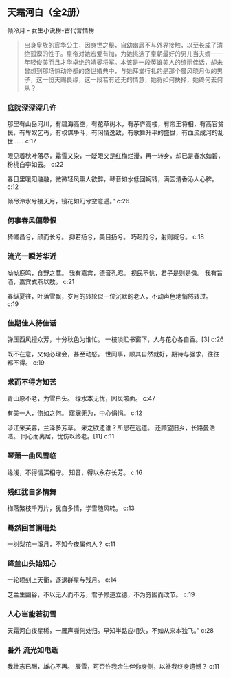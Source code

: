 ## 天霜河白（全2册）

倾泠月  -  女生小说榜-古代言情榜

> 出身皇族的宸华公主，因身世之秘，自幼幽居不与外界接触，以至长成了清绝孤漠的性子。皇帝对她宏爱有加，为她挑选了皇朝最好的男儿当夫婿——年轻俊美而且才华卓绝的靖晏将军。本该是一段英雄美人的绮丽佳话，却未曾想到那场惊动帝都的盛世婚典中，与她拜堂行礼的是那个晨风晓月似的男子，这一份天赐良缘，这一段若有还无的情意，她将如何抉择，她终何去何从？


### 庭院深深深几许

那里有山岳河川，有碧海高空，有花草树木，有茅庐高楼，有帝王将相，有高官贫民，有卑奴乞丐，有权谋争斗，有闲情逸致，有歌舞升平的盛世，有血流成河的乱世…… c:17

眼见着秋叶落尽，霜雪又染，一眨眼又是红梅烂漫，再一转身，却已是春水如碧，粉桃白李如云。 c:22

春日里暖阳融融，微微轻风熏人欲醉，琴音如水低回婉转，满园清香沁人心脾。 c:12

倾尽泠水兮接天月，镜花如幻兮空意遥。” c:26

### 何事春风偏带恨

猗嗟昌兮，颀而长兮。    抑若扬兮，美目扬兮。    巧趋跄兮，射则臧兮。 c:18

### 流光一瞬芳华近

呦呦鹿鸣，食野之蒿。    我有嘉宾，德音孔昭。    视民不恌，君子是则是傚。    我有旨酒，嘉宾式燕以敖。 c:21

春纵夏往，叶落雪飘，岁月的转轮似一位沉默的老人，不动声色地悄然转过。 c:19

### 佳期佳人待佳话

弹压西风擅众芳，十分秋色为谁忙。    一枝淡贮书窗下，人与花心各自香。[3] c:26

既不在意，又何必理会，甚至动怒。 
    世间事，顺其自然就好，期待与强求，往往都不得。 c:19

### 求而不得方知苦

青山原不老，为雪白头。    绿水本无忧，因风皱面。 c:47

有美一人，伤如之何。    寤寐无为，中心悁悁。 c:12

涉江采芙蓉，兰泽多芳草。    采之欲遗谁？所思在远道。    还顾望旧乡，长路曼浩浩。    同心而离居，忧伤以终老。[11] c:11

### 琴萧一曲风雪临

缘浅，不得情深相守。    知音，得以永存长芳。 c:16

### 残红犹自多情舞

梅落繁枝千万片，犹自多情，学雪随风转。 c:13

### 蓦然回首阑珊处

一树梨花一溪月，不知今夜属何人？ c:11

### 绛兰山头始知心

一轮顷刻上天衢，逐退群星与残月。 c:14

芝兰生幽谷，不以无人而不芳，君子修道立德，不为穷困而改节。 c:19

### 人心岂能若初雪

天霜河白夜星稀，一雁声嘶何处归。早知半路应相失，不如从来本独飞。” c:28

### 番外 流光如电逝

我壮志已酬，雄心不再。    辰雪，可否许我余生伴你身侧，以补我终身遗憾？ c:11